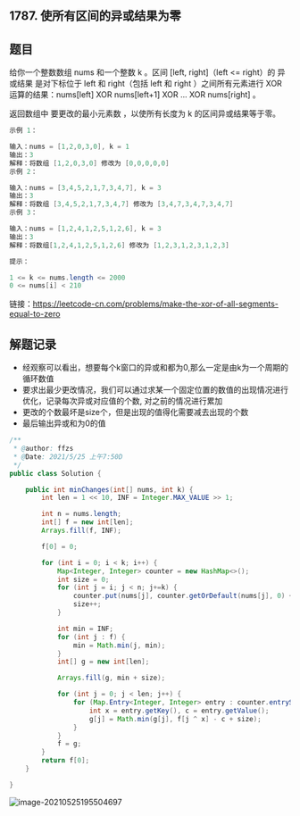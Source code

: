 ## 1787. 使所有区间的异或结果为零

## 题目

给你一个整数数组 nums 和一个整数 k 。区间 [left, right]（left <= right）的 异或结果 是对下标位于 left 和 right（包括 left 和 right ）之间所有元素进行 XOR 运算的结果：nums[left] XOR nums[left+1] XOR ... XOR nums[right] 。

返回数组中 要更改的最小元素数 ，以使所有长度为 k 的区间异或结果等于零。

```java
示例 1：

输入：nums = [1,2,0,3,0], k = 1
输出：3
解释：将数组 [1,2,0,3,0] 修改为 [0,0,0,0,0]
示例 2：

输入：nums = [3,4,5,2,1,7,3,4,7], k = 3
输出：3
解释：将数组 [3,4,5,2,1,7,3,4,7] 修改为 [3,4,7,3,4,7,3,4,7]
示例 3：

输入：nums = [1,2,4,1,2,5,1,2,6], k = 3
输出：3
解释：将数组[1,2,4,1,2,5,1,2,6] 修改为 [1,2,3,1,2,3,1,2,3]
```



```java
提示：

1 <= k <= nums.length <= 2000
0 <= nums[i] < 210
```


链接：https://leetcode-cn.com/problems/make-the-xor-of-all-segments-equal-to-zero

## 解题记录

+ 经观察可以看出，想要每个k窗口的异或和都为0,那么一定是由k为一个周期的循环数值
+ 要求出最少更改情况，我们可以通过求某一个固定位置的数值的出现情况进行优化，记录每次异或对应值的个数, 对之前的情况进行累加
+ 更改的个数最坏是size个，但是出现的值得化需要减去出现的个数
+ 最后输出异或和为0的值

```java
/**
 * @author: ffzs
 * @Date: 2021/5/25 上午7:50D
 */
public class Solution {

    public int minChanges(int[] nums, int k) {
        int len = 1 << 10, INF = Integer.MAX_VALUE >> 1;

        int n = nums.length;
        int[] f = new int[len];
        Arrays.fill(f, INF);

        f[0] = 0;

        for (int i = 0; i < k; i++) {
            Map<Integer, Integer> counter = new HashMap<>();
            int size = 0;
            for (int j = i; j < n; j+=k) {
                counter.put(nums[j], counter.getOrDefault(nums[j], 0) + 1);
                size++;
            }

            int min = INF;
            for (int j : f) {
                min = Math.min(j, min);
            }
            int[] g = new int[len];

            Arrays.fill(g, min + size);

            for (int j = 0; j < len; j++) {
                for (Map.Entry<Integer, Integer> entry : counter.entrySet()) {
                    int x = entry.getKey(), c = entry.getValue();
                    g[j] = Math.min(g[j], f[j ^ x] - c + size);
                }
            }
            f = g;
        }
        return f[0];
    }

}
```

![image-20210525195504697](https://gitee.com/ffzs/picture_go/raw/master/img/image-20210525195504697.png)